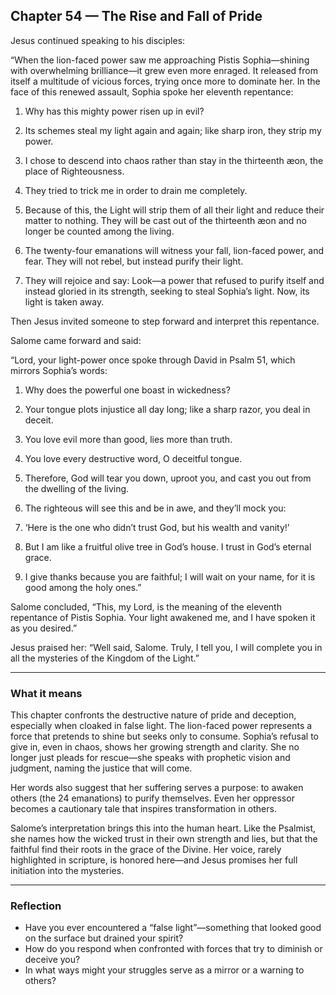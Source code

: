 ## Chapter 54 — The Rise and Fall of Pride

Jesus continued speaking to his disciples:

“When the lion-faced power saw me approaching Pistis Sophia—shining with overwhelming brilliance—it grew even more enraged. It released from itself a multitude of vicious forces, trying once more to dominate her. In the face of this renewed assault, Sophia spoke her eleventh repentance:

1. Why has this mighty power risen up in evil?  

2. Its schemes steal my light again and again; like sharp iron, they strip my power.  

3. I chose to descend into chaos rather than stay in the thirteenth æon, the place of Righteousness.  

4. They tried to trick me in order to drain me completely.  

5. Because of this, the Light will strip them of all their light and reduce their matter to nothing. They will be cast out of the thirteenth æon and no longer be counted among the living.  

6. The twenty-four emanations will witness your fall, lion-faced power, and fear. They will not rebel, but instead purify their light.  

7. They will rejoice and say: Look—a power that refused to purify itself and instead gloried in its strength, seeking to steal Sophia’s light. Now, its light is taken away.

Then Jesus invited someone to step forward and interpret this repentance.

Salome came forward and said:

“Lord, your light-power once spoke through David in Psalm 51, which mirrors Sophia’s words:

1. Why does the powerful one boast in wickedness?  

2. Your tongue plots injustice all day long; like a sharp razor, you deal in deceit.  

3. You love evil more than good, lies more than truth.  

4. You love every destructive word, O deceitful tongue.  

5. Therefore, God will tear you down, uproot you, and cast you out from the dwelling of the living.  

6. The righteous will see this and be in awe, and they’ll mock you:  

7. ‘Here is the one who didn’t trust God, but his wealth and vanity!’  

8. But I am like a fruitful olive tree in God’s house. I trust in God’s eternal grace.  

9. I give thanks because you are faithful; I will wait on your name, for it is good among the holy ones.”

Salome concluded, “This, my Lord, is the meaning of the eleventh repentance of Pistis Sophia. Your light awakened me, and I have spoken it as you desired.”

Jesus praised her: “Well said, Salome. Truly, I tell you, I will complete you in all the mysteries of the Kingdom of the Light.”

---

### What it means

This chapter confronts the destructive nature of pride and deception, especially when cloaked in false light. The lion-faced power represents a force that pretends to shine but seeks only to consume. Sophia’s refusal to give in, even in chaos, shows her growing strength and clarity. She no longer just pleads for rescue—she speaks with prophetic vision and judgment, naming the justice that will come.

Her words also suggest that her suffering serves a purpose: to awaken others (the 24 emanations) to purify themselves. Even her oppressor becomes a cautionary tale that inspires transformation in others.

Salome’s interpretation brings this into the human heart. Like the Psalmist, she names how the wicked trust in their own strength and lies, but that the faithful find their roots in the grace of the Divine. Her voice, rarely highlighted in scripture, is honored here—and Jesus promises her full initiation into the mysteries.

---

### Reflection

* Have you ever encountered a “false light”—something that looked good on the surface but drained your spirit?
* How do you respond when confronted with forces that try to diminish or deceive you?
* In what ways might your struggles serve as a mirror or a warning to others?
